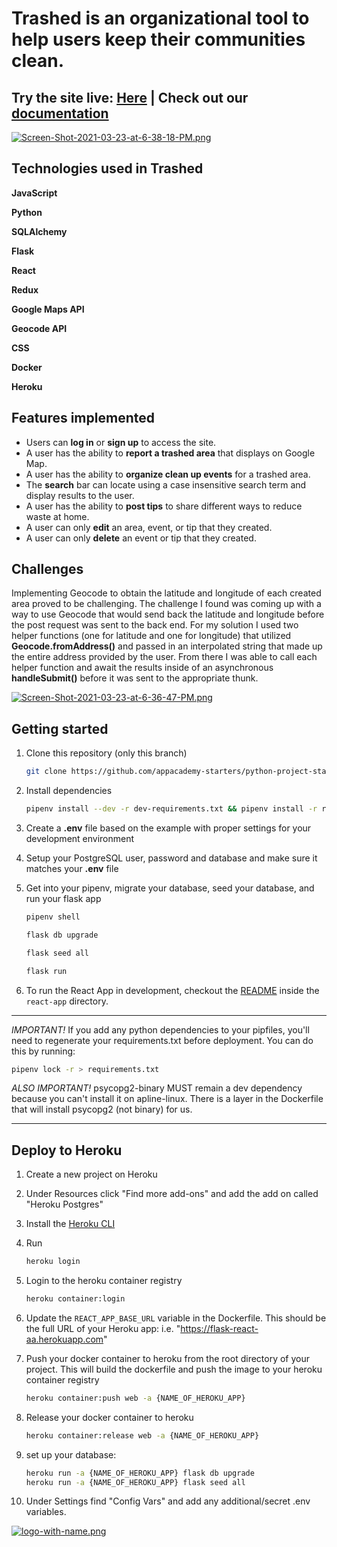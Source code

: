 # Trashed is an organizational tool to help users keep their communities clean. 

<h2>Try the site live: <a href=https://trash-ed.herokuapp.com//>Here</a> <b>|</b> Check out our <a href="https://github.com/QuintinHull/trashed">documentation</a></h2>

[![Screen-Shot-2021-03-23-at-6-38-18-PM.png](https://i.postimg.cc/DfxBbYSk/Screen-Shot-2021-03-23-at-6-38-18-PM.png)](https://postimg.cc/z3Rns7w0)

## Technologies used in Trashed

**JavaScript**

**Python**

**SQLAlchemy**

**Flask** 

**React**

**Redux**

**Google Maps API**

**Geocode API**

**CSS**

**Docker**

**Heroku** 

## Features implemented

* Users can **log in** or **sign up** to access the site.
* A user has the ability to **report a trashed area** that displays on Google Map.
* A user has the ability to **organize clean up events** for a trashed area.
* The **search** bar can locate using a case insensitive search term and display results to the user.
* A user has the ability to **post tips** to share different ways to reduce waste at home.
* A user can only **edit** an area, event, or tip that they created.
* A user can only **delete** an event or tip that they created.


## Challenges
Implementing Geocode to obtain the latitude and longitude of each created area proved to be challenging. The challenge I found was coming up with a way to use Geocode that would send back the latitude and longitude before the post request was sent to the back end. For my solution I used two helper functions (one for latitude and one for longitude) that utilized **Geocode.fromAddress()** and passed in an interpolated string that made up the entire address provided by the user. From there I was able to call each helper function and await the results inside of an asynchronous **handleSubmit()** before it was sent to the appropriate thunk.

[![Screen-Shot-2021-03-23-at-6-36-47-PM.png](https://i.postimg.cc/X78GvTqd/Screen-Shot-2021-03-23-at-6-36-47-PM.png)](https://postimg.cc/WhdbWYM1)

## Getting started

1. Clone this repository (only this branch)

   ```bash
   git clone https://github.com/appacademy-starters/python-project-starter.git
   ```

2. Install dependencies

      ```bash
      pipenv install --dev -r dev-requirements.txt && pipenv install -r requirements.txt
      ```

3. Create a **.env** file based on the example with proper settings for your
   development environment
4. Setup your PostgreSQL user, password and database and make sure it matches your **.env** file

5. Get into your pipenv, migrate your database, seed your database, and run your flask app

   ```bash
   pipenv shell
   ```

   ```bash
   flask db upgrade
   ```

   ```bash
   flask seed all
   ```

   ```bash
   flask run
   ```

6. To run the React App in development, checkout the [README](./react-app/README.md) inside the `react-app` directory.

***
*IMPORTANT!*
   If you add any python dependencies to your pipfiles, you'll need to regenerate your requirements.txt before deployment.
   You can do this by running:

   ```bash
   pipenv lock -r > requirements.txt
   ```

*ALSO IMPORTANT!*
   psycopg2-binary MUST remain a dev dependency because you can't install it on apline-linux.
   There is a layer in the Dockerfile that will install psycopg2 (not binary) for us.
***

## Deploy to Heroku

1. Create a new project on Heroku
2. Under Resources click "Find more add-ons" and add the add on called "Heroku Postgres"
3. Install the [Heroku CLI](https://devcenter.heroku.com/articles/heroku-command-line)
4. Run

   ```bash
   heroku login
   ```

5. Login to the heroku container registry

   ```bash
   heroku container:login
   ```

6. Update the `REACT_APP_BASE_URL` variable in the Dockerfile.
   This should be the full URL of your Heroku app: i.e. "https://flask-react-aa.herokuapp.com"
7. Push your docker container to heroku from the root directory of your project.
   This will build the dockerfile and push the image to your heroku container registry

   ```bash
   heroku container:push web -a {NAME_OF_HEROKU_APP}
   ```

8. Release your docker container to heroku

   ```bash
   heroku container:release web -a {NAME_OF_HEROKU_APP}
   ```

9. set up your database:

   ```bash
   heroku run -a {NAME_OF_HEROKU_APP} flask db upgrade
   heroku run -a {NAME_OF_HEROKU_APP} flask seed all
   ```

10. Under Settings find "Config Vars" and add any additional/secret .env variables.

[![logo-with-name.png](https://i.postimg.cc/507LjTns/logo-with-name.png)](https://postimg.cc/G8DH570D)
